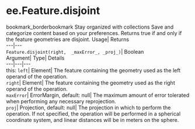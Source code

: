  
#  ee.Feature.disjoint 
bookmark_borderbookmark Stay organized with collections  Save and categorize content based on your preferences.
Returns true if and only if the feature geometries are disjoint. 
Usage| Returns  
---|---  
`Feature.disjoint(right,  _maxError_, _proj_)`| Boolean  
Argument| Type| Details  
---|---|---  
this: `left`| Element| The feature containing the geometry used as the left operand of the operation.  
`right`| Element| The feature containing the geometry used as the right operand of the operation.  
`maxError`| ErrorMargin, default: null| The maximum amount of error tolerated when performing any necessary reprojection.  
`proj`| Projection, default: null| The projection in which to perform the operation. If not specified, the operation will be performed in a spherical coordinate system, and linear distances will be in meters on the sphere.  
